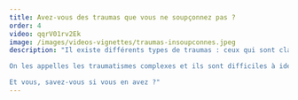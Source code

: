 ```yaml
---
title: Avez-vous des traumas que vous ne soupçonnez pas ?
order: 4
video: qqrV01rv2Ek
image: /images/videos-vignettes/traumas-insoupconnes.jpeg
description: "Il existe différents types de traumas : ceux qui sont clairement définis et identifiables ... et les autres.

On les appelles les traumatismes complexes et ils sont difficiles à identifier, souvent sous estimés.

Et vous, savez-vous si vous en avez ?"
---
```

